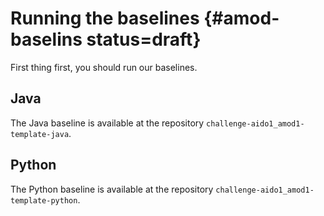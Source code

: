 # Running the baselines {#amod-baselins status=draft}

First thing first, you should run our baselines.

## Java

The Java baseline is available at the repository `challenge-aido1_amod1-template-java`.

## Python

The Python baseline is available at the repository `challenge-aido1_amod1-template-python`.

[challenge-aido1_amod1-template-python]: https://github.com/duckietown/challenge-aido1_amod1-template-python

[challenge-aido1_amod1-template-java]: https://github.com/duckietown/challenge-aido1_amod1-template-java
